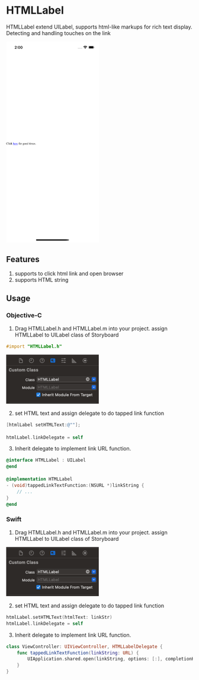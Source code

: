 # HTMLLabel

HTMLLabel extend UILabel, supports html-like markups for rich text display. Detecting and handling touches on the link

<img src="./Screenshots/View1.png" alt="View1" width="250"/>

## Features

1. supports to click html link and open browser
2. supports HTML string

## Usage

### Objective-C

1. Drag HTMLLabel.h and HTMLLabel.m into your project. assign HTMLLabel to UILabel class of Storyboard

``` objective-c
#import "HTMLLabel.h"
```

<img src="./Screenshots/View2.png" alt="View2" width="250"/>

2. set HTML text and assign delegate to do tapped link function

``` objective-c
[htmlLabel setHTMLText:@""];

htmlLabel.linkDelegate = self
```

3. Inherit delegate to implement link URL function.

``` objective-c
@interface HTMLLabel : UILabel
@end

@implementation HTMLLabel
- (void)tappedLinkTextFunction:(NSURL *)linkString {
	// ...
}
@end
```

### Swift

1. Drag HTMLLabel.h and HTMLLabel.m into your project. assign HTMLLabel to UILabel class of Storyboard

<img src="./Screenshots/View2.png" alt="View2" width="250"/>

2. set HTML text and assign delegate to do tapped link function

``` swift
htmlLabel.setHTMLText(htmlText: linkStr)
htmlLabel.linkDelegate = self
```

3. Inherit delegate to implement link URL function.

``` swift
class ViewController: UIViewController, HTMLLabelDelegate {
    func tappedLinkTextFunction(linkString: URL) {
        UIApplication.shared.open(linkString, options: [:], completionHandler: nil)
    }
}
```


